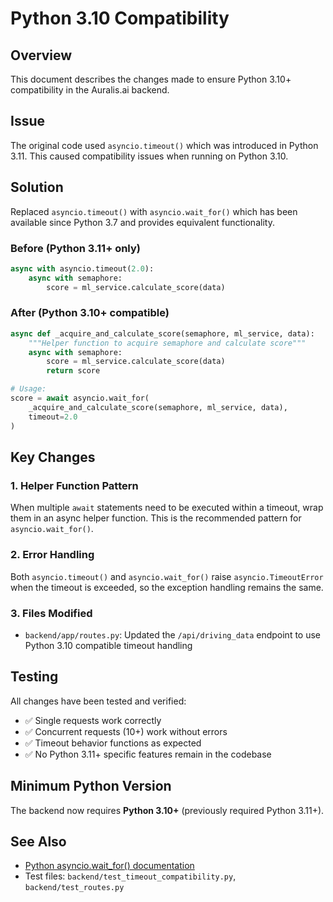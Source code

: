 # Python 3.10 Compatibility

## Overview
This document describes the changes made to ensure Python 3.10+ compatibility in the Auralis.ai backend.

## Issue
The original code used `asyncio.timeout()` which was introduced in Python 3.11. This caused compatibility issues when running on Python 3.10.

## Solution
Replaced `asyncio.timeout()` with `asyncio.wait_for()` which has been available since Python 3.7 and provides equivalent functionality.

### Before (Python 3.11+ only)
```python
async with asyncio.timeout(2.0):
    async with semaphore:
        score = ml_service.calculate_score(data)
```

### After (Python 3.10+ compatible)
```python
async def _acquire_and_calculate_score(semaphore, ml_service, data):
    """Helper function to acquire semaphore and calculate score"""
    async with semaphore:
        score = ml_service.calculate_score(data)
        return score

# Usage:
score = await asyncio.wait_for(
    _acquire_and_calculate_score(semaphore, ml_service, data),
    timeout=2.0
)
```

## Key Changes

### 1. Helper Function Pattern
When multiple `await` statements need to be executed within a timeout, wrap them in an async helper function. This is the recommended pattern for `asyncio.wait_for()`.

### 2. Error Handling
Both `asyncio.timeout()` and `asyncio.wait_for()` raise `asyncio.TimeoutError` when the timeout is exceeded, so the exception handling remains the same.

### 3. Files Modified
- `backend/app/routes.py`: Updated the `/api/driving_data` endpoint to use Python 3.10 compatible timeout handling

## Testing
All changes have been tested and verified:
- ✅ Single requests work correctly
- ✅ Concurrent requests (10+) work without errors
- ✅ Timeout behavior functions as expected
- ✅ No Python 3.11+ specific features remain in the codebase

## Minimum Python Version
The backend now requires **Python 3.10+** (previously required Python 3.11+).

## See Also
- [Python asyncio.wait_for() documentation](https://docs.python.org/3/library/asyncio-task.html#asyncio.wait_for)
- Test files: `backend/test_timeout_compatibility.py`, `backend/test_routes.py`
